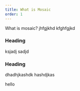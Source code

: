 ```yaml
---
title: What is Mosaic
order: 1
---
```

What is mosaic? jhfgjkhd kfghfgjkd

### Heading

ksjadj sadjd 

### Heading

dhadhjkashdk hashdjkas

hello